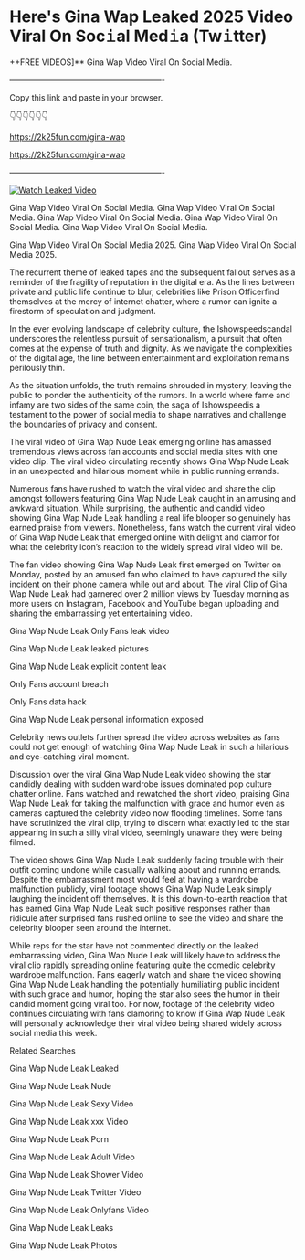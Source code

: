 # Here's Gina Wap Leaked 2025 Video Viral On Soc𝚒al Med𝚒a (Tw𝚒tter)

++FREE VIDEOS]** Gina Wap Video Viral On Social Media.

———————————————————-

Copy this link and paste in your browser.

👇👇👇👇👇👇

https://2k25fun.com/gina-wap

https://2k25fun.com/gina-wap

———————————————————-

[![Watch Leaked Video](https://miro.medium.com/v2/resize:fit:828/format:webp/1*cilzJN44JGOrTw9NJCrNHA.gif "Watch Leaked Video")](https://2k25fun.com/gina-wap)

Gina Wap Video Viral On Social Media. Gina Wap Video Viral On Social Media. Gina Wap Video Viral On Social Media. Gina Wap Video Viral On Social Media. Gina Wap Video Viral On Social Media.

Gina Wap Video Viral On Social Media 2025. Gina Wap Video Viral On Social Media 2025.

The recurrent theme of leaked tapes and the subsequent fallout serves as a reminder of the fragility of reputation in the digital era. As the lines between private and public life continue to blur, celebrities like Prison Officerfind themselves at the mercy of internet chatter, where a rumor can ignite a firestorm of speculation and judgment.

In the ever evolving landscape of celebrity culture, the Ishowspeedscandal underscores the relentless pursuit of sensationalism, a pursuit that often comes at the expense of truth and dignity. As we navigate the complexities of the digital age, the line between entertainment and exploitation remains perilously thin.

As the situation unfolds, the truth remains shrouded in mystery, leaving the public to ponder the authenticity of the rumors. In a world where fame and infamy are two sides of the same coin, the saga of Ishowspeedis a testament to the power of social media to shape narratives and challenge the boundaries of privacy and consent.

The viral video of Gina Wap Nude Leak emerging online has amassed tremendous views across fan accounts and social media sites with one video clip. The viral video circulating recently shows Gina Wap Nude Leak in an unexpected and hilarious moment while in public running errands.

Numerous fans have rushed to watch the viral video and share the clip amongst followers featuring Gina Wap Nude Leak caught in an amusing and awkward situation. While surprising, the authentic and candid video showing Gina Wap Nude Leak handling a real life blooper so genuinely has earned praise from viewers. Nonetheless, fans watch the current viral video of Gina Wap Nude Leak that emerged online with delight and clamor for what the celebrity icon’s reaction to the widely spread viral video will be.

The fan video showing Gina Wap Nude Leak first emerged on Twitter on Monday, posted by an amused fan who claimed to have captured the silly incident on their phone camera while out and about. The viral Clip of Gina Wap Nude Leak had garnered over 2 million views by Tuesday morning as more users on Instagram, Facebook and YouTube began uploading and sharing the embarrassing yet entertaining video.

Gina Wap Nude Leak Only Fans leak video

Gina Wap Nude Leak leaked pictures

Gina Wap Nude Leak explicit content leak

Only Fans account breach

Only Fans data hack

Gina Wap Nude Leak personal information exposed

Celebrity news outlets further spread the video across websites as fans could not get enough of watching Gina Wap Nude Leak in such a hilarious and eye-catching viral moment.

Discussion over the viral Gina Wap Nude Leak video showing the star candidly dealing with sudden wardrobe issues dominated pop culture chatter online. Fans watched and rewatched the short video, praising Gina Wap Nude Leak for taking the malfunction with grace and humor even as cameras captured the celebrity video now flooding timelines. Some fans have scrutinized the viral clip, trying to discern what exactly led to the star appearing in such a silly viral video, seemingly unaware they were being filmed.

The video shows Gina Wap Nude Leak suddenly facing trouble with their outfit coming undone while casually walking about and running errands. Despite the embarrassment most would feel at having a wardrobe malfunction publicly, viral footage shows Gina Wap Nude Leak simply laughing the incident off themselves. It is this down-to-earth reaction that has earned Gina Wap Nude Leak such positive responses rather than ridicule after surprised fans rushed online to see the video and share the celebrity blooper seen around the internet.

While reps for the star have not commented directly on the leaked embarrassing video, Gina Wap Nude Leak will likely have to address the viral clip rapidly spreading online featuring quite the comedic celebrity wardrobe malfunction. Fans eagerly watch and share the video showing Gina Wap Nude Leak handling the potentially humiliating public incident with such grace and humor, hoping the star also sees the humor in their candid moment going viral too. For now, footage of the celebrity video continues circulating with fans clamoring to know if Gina Wap Nude Leak will personally acknowledge their viral video being shared widely across social media this week.

Related Searches

Gina Wap Nude Leak Leaked

Gina Wap Nude Leak Nude

Gina Wap Nude Leak Sexy Video

Gina Wap Nude Leak xxx Video

Gina Wap Nude Leak Porn

Gina Wap Nude Leak Adult Video

Gina Wap Nude Leak Shower Video

Gina Wap Nude Leak Twitter Video

Gina Wap Nude Leak Onlyfans Video

Gina Wap Nude Leak Leaks

Gina Wap Nude Leak Photos